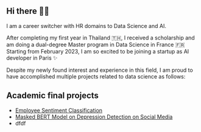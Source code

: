 ## Hi there 👋✨

I am a career switcher with HR domains to Data Science and AI. 

After completing my first year in Thailand 🇹🇭, I received a scholarship and am doing a dual-degree Master program in Data Science in France 🇫🇷
Starting from February 2023, I am so excited to be joining a startup as AI developer in Paris ✨


Despite my newly found interest and experience in this field, I am proud to have accomplished multiple projects related to data science as follows:
## Academic final projects
- [Employee Sentiment Classification](https://github.com/CarlOsito16/CPNEE-new)
- [Masked BERT Model on Depression Detection on Social Media](https://github.com/CarlOsito16/NLP_Depression_Detection_Project)
- dfdf
